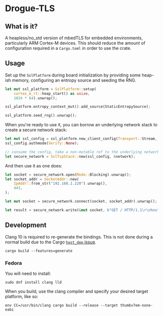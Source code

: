 # Drogue-TLS

## What is it?

A heapless/no_std version of mbedTLS for embedded environments, particularly ARM Cortex-M devices.
This should reduce the amount of configuration required in a `Cargo.toml` in order to use the crate.

## Usage

Set up the `SslPlatform` during board initialization by providing some heap-ish memory, configuring an entropy source and seeding the RNG.

```rust
let mut ssl_platform = SslPlatform::setup(
    cortex_m_rt::heap_start() as usize,
    1024 * 64).unwrap();

ssl_platform.entropy_context_mut().add_source(StaticEntropySource);

ssl_platform.seed_rng().unwrap();

```

When you're ready to use it, you can borrow an underlying network stack to create a secure network stack:

```rust
let mut ssl_config = ssl_platform.new_client_config(Transport::Stream, Preset::Default).unwrap();
ssl_config.authmode(Verify::None);

// consume the config, take a non-mutable ref to the underlying network.
let secure_network = SslTcpStack::new(ssl_config, &network);
```

And then use it as one does:

```rust
let socket = secure_network.open(Mode::Blocking).unwrap();
let socket_addr = SocketAddr::new(
    IpAddr::from_str("192.168.1.220").unwrap(),
    443,
);

let mut socket = secure_network.connect(socket, socket_addr).unwrap();

let result = secure_network.write(&mut socket, b"GET / HTTP/1.1\r\nhost:192.168.1.220\r\n\r\n").unwrap();

```

## Development

Clang 10 is required to re-generate the bindings.  This is not done during a normal build due to the Cargo [`host_dep` issue](https://github.com/rust-lang/cargo/issues/7915).

```shell
cargo build --features=generate
```

### Fedora

You will need to install:

~~~shell
sudo dnf install clang lld
~~~

When you build, use the clang compiler and specify your desired target
platform, like so:

~~~
env CC=/usr/bin/clang cargo build --release --target thumbv7em-none-eabi
~~~
